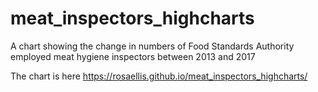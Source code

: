 # meat_inspectors_highcharts
A chart showing the change in numbers of Food Standards Authority employed meat hygiene inspectors between 2013 and 2017


The chart is here https://rosaellis.github.io/meat_inspectors_highcharts/ 
